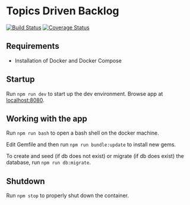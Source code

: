 # Topics Driven Backlog

[![Build Status](https://travis-ci.org/mvuajua/topics-driven-backlog.svg?branch=master)](https://travis-ci.org/mvuajua/topics-driven-backlog)
[![Coverage Status](https://coveralls.io/repos/github/mvuajua/topics-driven-backlog/badge.svg?branch=develop)](https://coveralls.io/github/mvuajua/topics-driven-backlog?branch=develop)
## Requirements
- Installation of Docker and Docker Compose

## Startup
Run `npm run dev` to start up the dev environment. Browse app at [localhost:8080](http://localhost:8080).

## Working with the app
Run `npm run bash` to open a bash shell on the docker machine.  

Edit Gemfile and then run `npm run bundle:update` to install new gems.

To create and seed (if db does not exist) or migrate (if db does exist) the database, run `npm run db:migrate`.

## Shutdown
Run `npm stop` to properly shut down the container.